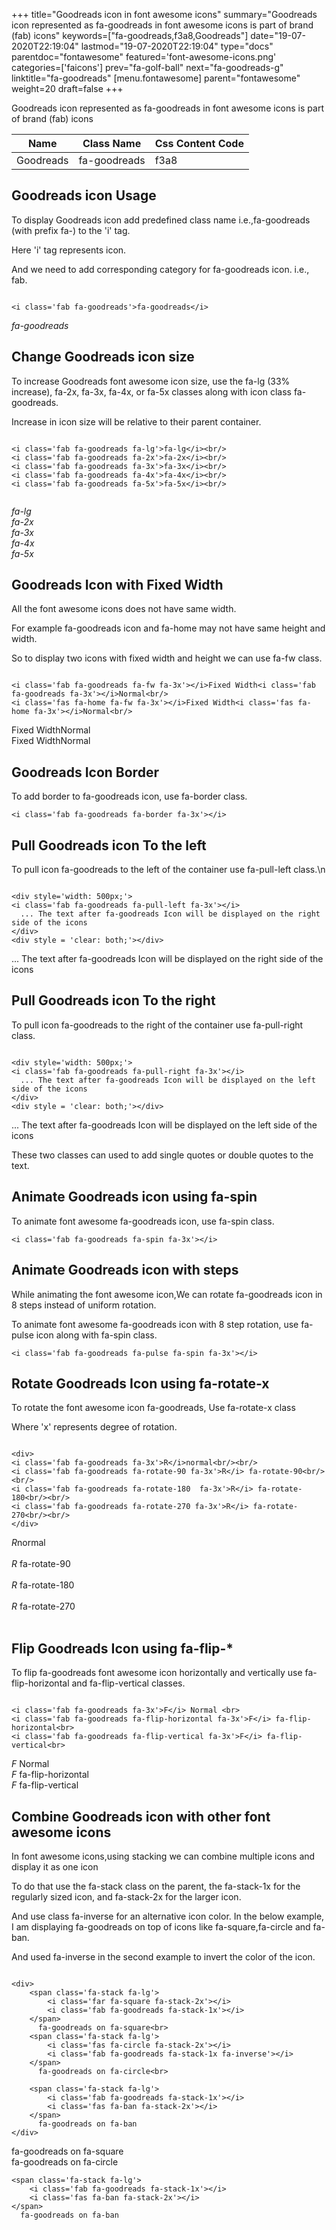 +++
title="Goodreads icon in font awesome icons"
summary="Goodreads icon represented as fa-goodreads in font awesome icons is part of brand (fab) icons"
keywords=["fa-goodreads,f3a8,Goodreads"]
date="19-07-2020T22:19:04"
lastmod="19-07-2020T22:19:04"
type="docs"
parentdoc="fontawesome"
featured='font-awesome-icons.png'
categories=['faicons']
prev="fa-golf-ball"
next="fa-goodreads-g"
linktitle="fa-goodreads"
[menu.fontawesome]
parent="fontawesome"
weight=20
draft=false
+++


Goodreads icon represented as fa-goodreads in font awesome icons is part of brand (fab) icons

<div class='table-responsive'><table class='table'><thead><tr><th>Name</th><th>Class Name</th><th>Css Content Code</th></tr></thead><tbody><tr><td>Goodreads</td><td>fa-goodreads</td><td>f3a8</td></tr></tbody></table></div>



## Goodreads icon Usage

To display Goodreads icon add predefined class name i.e.,fa-goodreads (with prefix fa-) to the 'i' tag.

Here 'i' tag represents icon.

And we need to add corresponding category for fa-goodreads icon. i.e., fab.


```

<i class='fab fa-goodreads'>fa-goodreads</i>
```

<i class='fab fa-goodreads'>fa-goodreads</i>




## Change Goodreads icon size
To increase Goodreads font awesome icon size, use the fa-lg (33% increase), fa-2x, fa-3x, fa-4x, or fa-5x classes along with icon class fa-goodreads.

Increase in icon size will be relative to their parent container. 

```

<i class='fab fa-goodreads fa-lg'>fa-lg</i><br/>
<i class='fab fa-goodreads fa-2x'>fa-2x</i><br/>
<i class='fab fa-goodreads fa-3x'>fa-3x</i><br/>
<i class='fab fa-goodreads fa-4x'>fa-4x</i><br/>
<i class='fab fa-goodreads fa-5x'>fa-5x</i><br/>
            
```

<i class='fab fa-goodreads fa-lg'>fa-lg</i><br/>
<i class='fab fa-goodreads fa-2x'>fa-2x</i><br/>
<i class='fab fa-goodreads fa-3x'>fa-3x</i><br/>
<i class='fab fa-goodreads fa-4x'>fa-4x</i><br/>
<i class='fab fa-goodreads fa-5x'>fa-5x</i><br/>
            



## Goodreads Icon with Fixed Width 

All the font awesome icons does not have same width.

For example fa-goodreads icon and fa-home may not have same height and width.

So to display two icons with fixed width and height we can use fa-fw class.


```

<i class='fab fa-goodreads fa-fw fa-3x'></i>Fixed Width<i class='fab fa-goodreads fa-3x'></i>Normal<br/>
<i class='fas fa-home fa-fw fa-3x'></i>Fixed Width<i class='fas fa-home fa-3x'></i>Normal<br/>
```

<i class='fab fa-goodreads fa-fw fa-3x'></i>Fixed Width<i class='fab fa-goodreads fa-3x'></i>Normal<br/>
<i class='fas fa-home fa-fw fa-3x'></i>Fixed Width<i class='fas fa-home fa-3x'></i>Normal<br/>



## Goodreads Icon Border 

To add border to fa-goodreads icon, use fa-border class.


```
<i class='fab fa-goodreads fa-border fa-3x'></i>

```
<i class='fab fa-goodreads fa-border fa-3x'></i>





## Pull Goodreads icon To the left

To pull icon fa-goodreads to the left of the container use fa-pull-left class.\n

```

<div style='width: 500px;'>
<i class='fab fa-goodreads fa-pull-left fa-3x'></i>
  ... The text after fa-goodreads Icon will be displayed on the right side of the icons
</div>
<div style = 'clear: both;'></div>
```

<div style='width: 500px;'>
<i class='fab fa-goodreads fa-pull-left fa-3x'></i>
  ... The text after fa-goodreads Icon will be displayed on the right side of the icons
</div>
<div style = 'clear: both;'></div>




## Pull Goodreads icon To the right
To pull icon fa-goodreads to the right of the container use fa-pull-right class.

```

<div style='width: 500px;'>
<i class='fab fa-goodreads fa-pull-right fa-3x'></i>
  ... The text after fa-goodreads Icon will be displayed on the left side of the icons
</div>
<div style = 'clear: both;'></div>
```

<div style='width: 500px;'>
<i class='fab fa-goodreads fa-pull-right fa-3x'></i>
  ... The text after fa-goodreads Icon will be displayed on the left side of the icons
</div>
<div style = 'clear: both;'></div>

These two classes can used to add single quotes or double quotes to the text.


## Animate Goodreads icon using fa-spin
To animate font awesome fa-goodreads icon, use fa-spin class.

```
<i class='fab fa-goodreads fa-spin fa-3x'></i>
```
<i class='fab fa-goodreads fa-spin fa-3x'></i>




## Animate Goodreads icon with steps
While animating the font awesome icon,We can rotate fa-goodreads icon in 8 steps instead of uniform rotation.

To animate font awesome fa-goodreads icon with 8 step rotation, use fa-pulse icon along with fa-spin class.


```
<i class='fab fa-goodreads fa-pulse fa-spin fa-3x'></i>

```
<i class='fab fa-goodreads fa-pulse fa-spin fa-3x'></i>





## Rotate Goodreads Icon using fa-rotate-x
To rotate the font awesome icon fa-goodreads, Use fa-rotate-x class

Where 'x' represents degree of rotation.


```

<div>
<i class='fab fa-goodreads fa-3x'>R</i>normal<br/><br/>
<i class='fab fa-goodreads fa-rotate-90 fa-3x'>R</i> fa-rotate-90<br/><br/> 
<i class='fab fa-goodreads fa-rotate-180  fa-3x'>R</i> fa-rotate-180<br/><br/> 
<i class='fab fa-goodreads fa-rotate-270 fa-3x'>R</i> fa-rotate-270<br/><br/>
</div>
```

<div>
<i class='fab fa-goodreads fa-3x'>R</i>normal<br/><br/>
<i class='fab fa-goodreads fa-rotate-90 fa-3x'>R</i> fa-rotate-90<br/><br/> 
<i class='fab fa-goodreads fa-rotate-180  fa-3x'>R</i> fa-rotate-180<br/><br/> 
<i class='fab fa-goodreads fa-rotate-270 fa-3x'>R</i> fa-rotate-270<br/><br/>
</div>




## Flip Goodreads Icon using fa-flip-*
To flip fa-goodreads font awesome icon horizontally and vertically use fa-flip-horizontal and fa-flip-vertical classes. 

```

<i class='fab fa-goodreads fa-3x'>F</i> Normal <br>
<i class='fab fa-goodreads fa-flip-horizontal fa-3x'>F</i> fa-flip-horizontal<br>
<i class='fab fa-goodreads fa-flip-vertical fa-3x'>F</i> fa-flip-vertical<br>
```

<i class='fab fa-goodreads fa-3x'>F</i> Normal <br>
<i class='fab fa-goodreads fa-flip-horizontal fa-3x'>F</i> fa-flip-horizontal<br>
<i class='fab fa-goodreads fa-flip-vertical fa-3x'>F</i> fa-flip-vertical<br>




## Combine Goodreads icon with other font awesome icons
In font awesome icons,using stacking we can combine multiple icons and display it as one icon 

To do that use the fa-stack class on the parent, the fa-stack-1x for the regularly sized icon, and fa-stack-2x for the larger icon.

And use class fa-inverse for an alternative icon color. 
In the below example, I am displaying fa-goodreads on top of icons like fa-square,fa-circle and fa-ban.

And used fa-inverse in the second example to invert the color of the icon.

```

<div>
    <span class='fa-stack fa-lg'>
        <i class='far fa-square fa-stack-2x'></i>
        <i class='fab fa-goodreads fa-stack-1x'></i>
    </span>
      fa-goodreads on fa-square<br>
    <span class='fa-stack fa-lg'>
        <i class='fas fa-circle fa-stack-2x'></i>
        <i class='fab fa-goodreads fa-stack-1x fa-inverse'></i>
    </span>
      fa-goodreads on fa-circle<br>

    <span class='fa-stack fa-lg'>
        <i class='fab fa-goodreads fa-stack-1x'></i>
        <i class='fas fa-ban fa-stack-2x'></i>
    </span>
      fa-goodreads on fa-ban
</div>
```

<div>
    <span class='fa-stack fa-lg'>
        <i class='far fa-square fa-stack-2x'></i>
        <i class='fab fa-goodreads fa-stack-1x'></i>
    </span>
      fa-goodreads on fa-square<br>
    <span class='fa-stack fa-lg'>
        <i class='fas fa-circle fa-stack-2x'></i>
        <i class='fab fa-goodreads fa-stack-1x fa-inverse'></i>
    </span>
      fa-goodreads on fa-circle<br>

    <span class='fa-stack fa-lg'>
        <i class='fab fa-goodreads fa-stack-1x'></i>
        <i class='fas fa-ban fa-stack-2x'></i>
    </span>
      fa-goodreads on fa-ban
</div>






